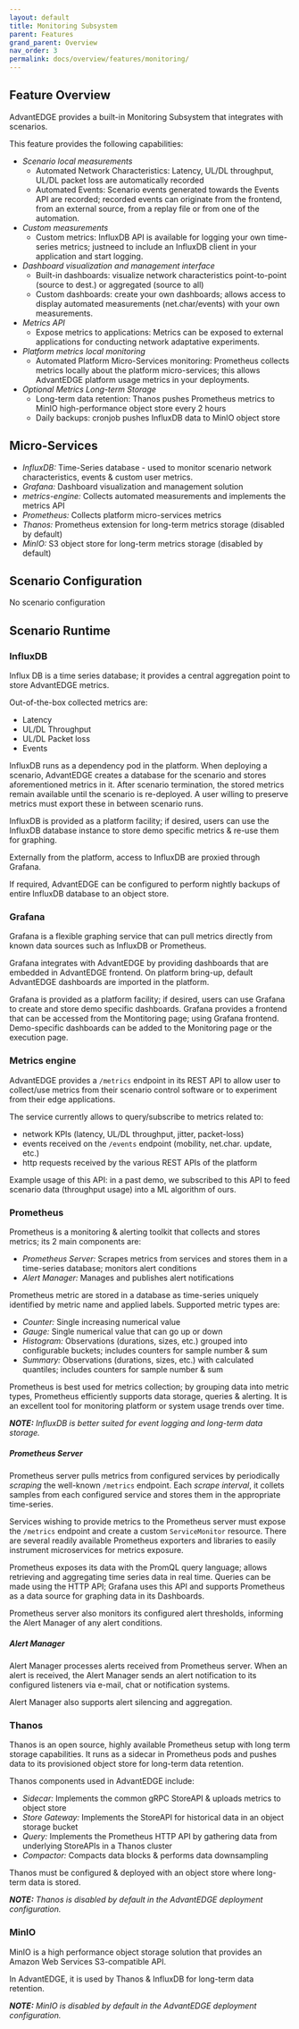 ```yaml
---
layout: default
title: Monitoring Subsystem
parent: Features
grand_parent: Overview
nav_order: 3
permalink: docs/overview/features/monitoring/
---
```


## Feature Overview
AdvantEDGE provides a built-in Monitoring Subsystem that integrates with scenarios.

This feature provides the following capabilities:

- _Scenario local measurements_
  - Automated Network Characteristics: Latency, UL/DL throughput, UL/DL packet loss are automatically recorded
  - Automated Events: Scenario events generated towards the Events API are recorded; recorded events can originate from the frontend, from an external source, from a replay file or from one of the automation.
- _Custom measurements_
  - Custom metrics: InfluxDB API is available for logging your own time-series metrics; justneed to include an InfluxDB client in your application and start logging.
- _Dashboard visualization and management interface_
  - Built-in dashboards: visualize network characteristics point-to-point (source to dest.) or aggregated (source to all)
  - Custom dashboards: create your own dashboards; allows access to display automated measurements (net.char/events) with your own measurements.
- _Metrics API_
  - Expose metrics to applications: Metrics can be exposed to external applications for conducting network adaptative experiments.
- _Platform metrics local monitoring_
  - Automated Platform Micro-Services monitoring: Prometheus collects metrics locally about the platform micro-services; this allows AdvantEDGE platform usage metrics in your deployments.
- _Optional Metrics Long-term Storage_
  - Long-term data retention: Thanos pushes Prometheus metrics to MinIO high-performance object store every 2 hours
  - Daily backups: cronjob pushes InfluxDB data to MinIO object store

## Micro-Services
- _InfluxDB:_ Time-Series database - used to monitor scenario network characteristics, events & custom user metrics.
- _Grafana:_ Dashboard visualization and management solution
- _metrics-engine:_ Collects automated measurements and implements the metrics API
- _Prometheus:_ Collects platform micro-services metrics
- _Thanos:_ Prometheus extension for long-term metrics storage (disabled by default)
- _MinIO:_ S3 object store for long-term metrics storage (disabled by default)

## Scenario Configuration
No scenario configuration

## Scenario Runtime
### InfluxDB
Influx DB is a time series database; it provides a central aggregation point to store AdvantEDGE metrics.

Out-of-the-box collected metrics are:
- Latency
- UL/DL Throughput
- UL/DL Packet loss
- Events

InfluxDB runs as a dependency pod in the platform.
When deploying a scenario, AdvantEDGE creates a database for the scenario and stores aforementioned metrics in it.
After scenario termination, the stored metrics remain available until the scenario is re-deployed.
A user willing to preserve metrics must export these in between scenario runs.

InfluxDB is provided as a platform facility; if desired, users can use the InfluxDB database instance to store demo specific metrics & re-use them for graphing.

Externally from the platform, access to InfluxDB are proxied through Grafana.

If required, AdvantEDGE can be configured to perform nightly backups of entire InfluxDB database to an object store.

### Grafana
Grafana is a flexible graphing service that can pull metrics directly from known data sources such as InfluxDB or Prometheus.

Grafana integrates with AdvantEDGE by providing dashboards that are embedded in AdvantEDGE frontend.
On platform bring-up, default AdvantEDGE dashboards are imported in the platform.

Grafana is provided as a platform facility; if desired, users can use Grafana to create and store demo specific dashboards.
Grafana provides a frontend that can be accessed from the Montitoring page; using Grafana frontend.
Demo-specific dashboards can be added to the Monitoring page or the execution page.

### Metrics engine
AdvantEDGE provides a `/metrics` endpoint in its REST API to allow user to collect/use metrics from their scenario control software or to experiment from their edge applications.

The service currently allows to query/subscribe to metrics related to:
- network KPIs (latency, UL/DL throughput, jitter, packet-loss)
- events received on the `/events` endpoint (mobility, net.char. update, etc.)
- http requests received by the various REST APIs of the platform

Example usage of this API: in a past demo, we subscribed to this API to feed scenario data (throughput usage) into a ML algorithm of ours.

### Prometheus
Prometheus is a monitoring & alerting toolkit that collects and stores metrics; its 2 main components are:
- _Prometheus Server:_ Scrapes metrics from services and stores them in a time-series database; monitors alert conditions
- _Alert Manager:_ Manages and publishes alert notifications

Prometheus metric are stored in a database as time-series uniquely identified by metric name and applied labels. Supported metric types are:
- _Counter:_ Single increasing numerical value
- _Gauge:_ Single numerical value that can go up or down
- _Histogram:_ Observations (durations, sizes, etc.) grouped into configurable buckets; includes counters for sample number & sum
- _Summary:_ Observations (durations, sizes, etc.) with calculated quantiles; includes counters for sample number & sum

Prometheus is best used for metrics collection; by grouping data into metric types, Prometheus efficiently supports data storage, queries & alerting. It is an excellent tool for monitoring platform or system usage trends over time.

_**NOTE:** InfluxDB is better suited for event logging and long-term data storage._

##### Prometheus Server
Prometheus server pulls metrics from configured services by periodically _scraping_ the well-known `/metrics` endpoint. Each _scrape interval_, it collets samples from each configured service and stores them in the appropriate time-series.

Services wishing to provide metrics to the Prometheus server must expose the `/metrics` endpoint and create a custom `ServiceMonitor` resource. There are several readily available Prometheus exporters and libraries to easily instrument microservices for metrics exposure.

Prometheus exposes its data with the PromQL query language; allows retrieving and aggregating time series data in real time. Queries can be made using the HTTP API; Grafana uses this API and supports Prometheus as a data source for graphing data in its Dashboards.

Prometheus server also monitors its configured alert thresholds, informing the Alert Manager of any alert conditions.

##### Alert Manager
Alert Manager processes alerts received from Prometheus server. When an alert is received, the Alert Manager sends an alert notification to its configured listeners via e-mail, chat or notification systems.

Alert Manager also supports alert silencing and aggregation.

### Thanos
Thanos is an open source, highly available Prometheus setup with long term storage capabilities. It runs as a sidecar in Prometheus pods and pushes data to its provisioned object store for long-term data retention.

Thanos components used in AdvantEDGE include:
- _Sidecar:_ Implements the common gRPC StoreAPI & uploads metrics to object store
- _Store Gateway:_ Implements the StoreAPI for historical data in an object storage bucket
- _Query:_ Implements the Prometheus HTTP API by gathering data from underlying StoreAPIs in a Thanos cluster
- _Compactor:_ Compacts data blocks & performs data downsampling

Thanos must be configured & deployed with an object store where long-term data is stored.

_**NOTE:** Thanos is disabled by default in the AdvantEDGE deployment configuration._

### MinIO
MinIO is a high performance object storage solution that provides an Amazon Web Services S3-compatible API.

In AdvantEDGE, it is used by Thanos & InfluxDB for long-term data retention.

_**NOTE:** MinIO is disabled by default in the AdvantEDGE deployment configuration._
